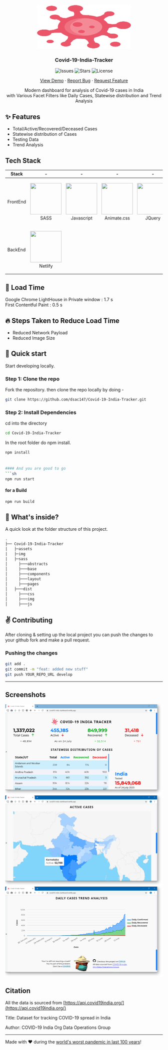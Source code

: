<br />
<p align="center">
  <a href="https://covid19-india-dashboard.netlify.app/">
    <img src="https://github.com/dsac147/Covid-19-India-Tracker/blob/master/assets/virus.svg" alt="Covid-19-India-Tracker" width="300" height="140">
  </a>

  <h3 align="center">Covid-19-India-Tracker</h3>

  <p align="center">
    <img alt="Issues" src="https://img.shields.io/github/issues/dsac147/Covid-19-India-Tracker" />
    <img alt="Stars" src="https://img.shields.io/github/stars/dsac147/Covid-19-India-Tracker" />
    <img alt="License" src="https://img.shields.io/github/license/dsac147/Covid-19-India-Tracker" />
  </p>

  <p align="center">
    <a href="https://covid19-india-dashboard.netlify.app/">View Demo</a>
    ·
    <a href="https://github.com/dsac147/Covid-19-India-Tracker/issues">Report Bug</a>
    ·
    <a href="https://github.com/dsac147/Covid-19-India-Tracker/issues">Request Feature</a>
  </p>
</p>

<p align="center">Modern dashboard for analysis of Covid-19 cases in India <br/>with Various Facet Filters like Daily Cases, Statewise distribution and Trend Analysis</p>

## ✨ Features

- Total/Active/Recovered/Deceased Cases
- Statewise distribution of Cases
- Testing Data
- Trend Analysis

## Tech Stack

| Stack    | -                                                                                                  | -                                                                                                 | -                                                                                                | -                                                                                                                | -                                                                                                   |
| -------- | -------------------------------------------------------------------------------------------------- | ------------------------------------------------------------------------------------------------- | ------------------------------------------------------------------------------------------------ | ---------------------------------------------------------------------------------------------------------------- | --------------------------------------------------------------------------------------------------- |
| FrontEnd | <p align="center"><img src="https://sass-lang.com/assets/img/styleguide/color-1c4aab2b.png" width="100" height="100"> <br />SASS</p> | <p align="center"><img src="https://upload.wikimedia.org/wikipedia/commons/thumb/6/6a/JavaScript-logo.png/600px-JavaScript-logo.png" width="100" height="100"> <br />Javascript</p>  | <p align="center"><img src="https://img.stackshare.io/service/9195/animate-css.png" width="100" height="100"> <br />Animate.css</p>   | <p align="center"><img src="https://cdn.freebiesupply.com/logos/thumbs/2x/jquery-1-logo.png" width="100" height="100"> <br />JQuery</p> | <p align="center"><img src="https://img.stackshare.io/service/1651/ma2jqJKH_400x400.png" width="100" height="100"> <br />Google Charts </p>       |
| BackEnd  | <p align="center"><img src="https://www.netlify.com/img/press/logos/logomark.png" width="100" height="100"> <br />Netlify</p> 

## :dash: Load Time
Google Chrome LightHouse in Private window : 1.7 s
<br>
First Contentful Paint : 0.5 s

## :fire: Steps Taken to Reduce Load Time
- Reduced Network Payload
- Reduced Image Size

## :rocket: Quick start

Start developing locally.

### Step 1: Clone the repo
Fork the repository. then clone the repo locally by doing -

```sh
git clone https://github.com/dsac147/Covid-19-India-Tracker.git
```

### Step 2: Install Dependencies
cd into the directory

```sh
cd Covid-19-India-Tracker
```

In the root folder do npm install.
```sh
npm install


#### And you are good to go
```sh
npm run start
```
#### for a Build
```sh
npm run build
```

## :open_file_folder: What's inside?

A quick look at the folder structure of this project.
    
    .
    ├── Covid-19-India-Tracker
    |   ├─assets
    |   ├─img
    |   ├─sass
    │     ├───abstracts
    │     ├───base
    │     ├───components
    │     ├───layout
    │     ├───pages
    │   ├───dist
    │     ├───css
    │     ├───img
    │     ├───js

    
      
## :v: Contributing

After cloning & setting up the local project you can push the changes to your github fork and make a pull request.

### Pushing the changes

```bash
git add .
git commit -m "feat: added new stuff"
git push YOUR_REPO_URL develop
```

------

## Screenshots

![screenshot1](https://github.com/dsac147/Covid-19-India-Tracker/blob/master/img/screenshot1.png)
![screenshot1](https://github.com/dsac147/Covid-19-India-Tracker/blob/master/img/screenshot2.png)
![screenshot1](https://github.com/dsac147/Covid-19-India-Tracker/blob/master/img/screenshot3.png)

## Citation
All the data is sourced from [https://api.covid19india.org/](https://api.covid19india.org/)

Title: Dataset for tracking COVID-19 spread in India 

Author: COVID-19 India Org Data Operations Group

------

Made with :heart: during the [world's worst pandemic in last 100 years](https://www.idse.net/Covid-19/Article/10-20/Fauci--COVID-19-Worst-Pandemic-in-100-Years/60937)!


